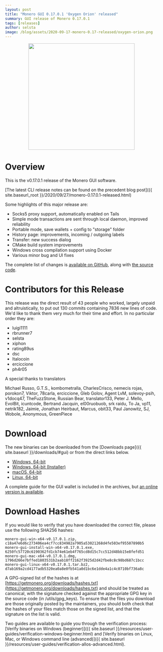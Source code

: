 ```yaml
---
layout: post
title: "Monero GUI 0.17.0.1 'Oxygen Orion' released"
summary: GUI release of Monero 0.17.0.1
tags: [releases]
author: selsta
image: /blog/assets/2020-09-17-monero-0.17-released/oxygen-orion.png
---
```


<div align="center">
    <img src="{{ page.image }}" width="350px">
</div>

# Overview

This is the v0.17.0.1 release of the Monero GUI software.

[The latest CLI release notes can be found on the precedent blog post]({{ site.baseurl_root }}/2020/09/27/monero-0.17.0.1-released.html)

Some highlights of this major release are:

- Socks5 proxy support, automatically enabled on Tails
- Simple mode transactions are sent through local daemon, improved reliability
- Portable mode, save wallets + config to "storage" folder
- History page: improvements, incoming / outgoing labels
- Transfer: new success dialog
- CMake build system improvements
- Windows cross compilation support using Docker
- Various minor bug and UI fixes

The complete list of changes is [available on GitHub](https://github.com/monero-project/monero-gui/compare/v0.16.0.3...v0.17.0.1), along with [the source code](https://github.com/monero-project/monero-gui/tree/v0.17.0.1).

# Contributors for this Release

This release was the direct result of 43 people who worked, largely unpaid and altruistically, to put out 130 commits containing 7836 new lines of code. We'd like to thank them very much for their time and effort. In no particular order they are:

- luigi1111
- rbrunner7
- selsta
- xiphon
- rating89us
- dsc
- Italocoin
- erciccione
- ph4r05

A special thanks to translators

Michael Russo, G.T.S., kombometralla, CharlesCrisco, nemecis rojas, porokon7, Viktor, 78carla, erciccione, Gleb Golov, Agent LvM, solevoy-psih, v1docq47, TheFuzzStone, Russian Bear, translator133, Peter J. Mello, EvolBit, icuntcode, Bertrand Jacquin, el00ruobuob, srk raidu, To Ja, vp11, netrik182, Jaimie, Jonathan Heirbaut, Marcus, obit33, Paul Janowitz, SJ, Wobole, Anonymous, GreenPiece

# Download

The new binaries can be downloaded from the [Downloads page]({{ site.baseurl }}/downloads/#gui) or from the direct links below.

- [Windows, 64-bit](https://downloads.getmonero.org/gui/monero-gui-win-x64-v0.17.0.1.zip)
- [Windows, 64-bit (Installer)](https://downloads.getmonero.org/gui/monero-gui-install-win-x64-v0.17.0.1.exe)
- [macOS, 64-bit](https://downloads.getmonero.org/gui/monero-gui-mac-x64-v0.17.0.1.dmg)
- [Linux, 64-bit](https://downloads.getmonero.org/gui/monero-gui-linux-x64-v0.17.0.1.tar.bz2)

A complete guide for the GUI wallet is included in the archives, but [an online version is available](https://github.com/monero-ecosystem/monero-GUI-guide/blob/master/monero-GUI-guide.md).

# Download Hashes

If you would like to verify that you have downloaded the correct file, please use the following SHA256 hashes:

```
monero-gui-win-x64-v0.17.0.1.zip, c18a47e6d6c273406ea4cf7cc834982a7905a53021268d4fe503ef95507890b5
monero-gui-install-win-x64-v0.17.0.1.exe, 6250fc57720c6190362fd1cb74e61eb4f765cd8d15c7cc512d48bb15e8fefd51
monero-gui-mac-x64-v0.17.0.1.dmg, 1796d266e7bffed1803531b2aab18ff2162f3925d2d42fbe8c8c98bd687c1bcc
monero-gui-linux-x64-v0.17.0.1.tar.bz2, d7ab169a2cd4177adb5320ea0a8e0fb541a0d1bc6e1dde4a1c4c0710bf736a8c
```

A GPG-signed list of the hashes is at [https://getmonero.org/downloads/hashes.txt](https://getmonero.org/downloads/hashes.txt) and should be treated as canonical, with the signature checked against the appropriate GPG key in the source code (in /utils/gpg_keys). To ensure that the files you download are those originally posted by the maintainers, you should both check that the hashes of your files match those on the signed list, and that the signature on the list is valid.

Two guides are available to guide you through the verification process: [Verify binaries on Windows (beginner)]({{ site.baseurl }}/resources/user-guides/verification-windows-beginner.html) and [Verify binaries on Linux, Mac, or Windows command line (advanced)]({{ site.baseurl }}/resources/user-guides/verification-allos-advanced.html).
